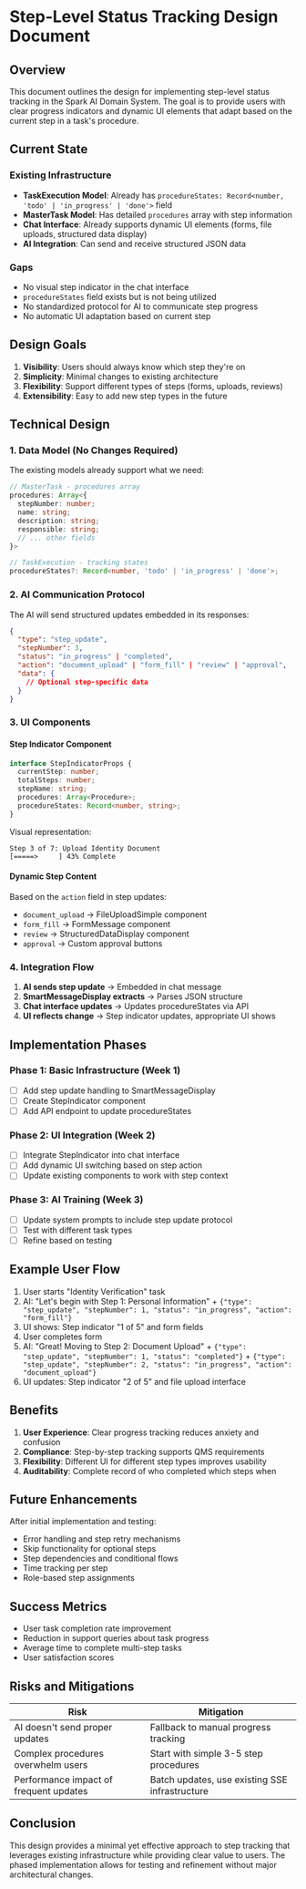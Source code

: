 # Step-Level Status Tracking Design Document

## Overview

This document outlines the design for implementing step-level status tracking in the Spark AI Domain System. The goal is to provide users with clear progress indicators and dynamic UI elements that adapt based on the current step in a task's procedure.

## Current State

### Existing Infrastructure
- **TaskExecution Model**: Already has `procedureStates: Record<number, 'todo' | 'in_progress' | 'done'>` field
- **MasterTask Model**: Has detailed `procedures` array with step information
- **Chat Interface**: Already supports dynamic UI elements (forms, file uploads, structured data display)
- **AI Integration**: Can send and receive structured JSON data

### Gaps
- No visual step indicator in the chat interface
- `procedureStates` field exists but is not being utilized
- No standardized protocol for AI to communicate step progress
- No automatic UI adaptation based on current step

## Design Goals

1. **Visibility**: Users should always know which step they're on
2. **Simplicity**: Minimal changes to existing architecture
3. **Flexibility**: Support different types of steps (forms, uploads, reviews)
4. **Extensibility**: Easy to add new step types in the future

## Technical Design

### 1. Data Model (No Changes Required)

The existing models already support what we need:

```typescript
// MasterTask - procedures array
procedures: Array<{
  stepNumber: number;
  name: string;
  description: string;
  responsible: string;
  // ... other fields
}>

// TaskExecution - tracking states
procedureStates?: Record<number, 'todo' | 'in_progress' | 'done'>;
```

### 2. AI Communication Protocol

The AI will send structured updates embedded in its responses:

```json
{
  "type": "step_update",
  "stepNumber": 3,
  "status": "in_progress" | "completed",
  "action": "document_upload" | "form_fill" | "review" | "approval",
  "data": {
    // Optional step-specific data
  }
}
```

### 3. UI Components

#### Step Indicator Component
```typescript
interface StepIndicatorProps {
  currentStep: number;
  totalSteps: number;
  stepName: string;
  procedures: Array<Procedure>;
  procedureStates: Record<number, string>;
}
```

Visual representation:
```
Step 3 of 7: Upload Identity Document
[=====>     ] 43% Complete
```

#### Dynamic Step Content
Based on the `action` field in step updates:
- `document_upload` → FileUploadSimple component
- `form_fill` → FormMessage component  
- `review` → StructuredDataDisplay component
- `approval` → Custom approval buttons

### 4. Integration Flow

1. **AI sends step update** → Embedded in chat message
2. **SmartMessageDisplay extracts** → Parses JSON structure
3. **Chat interface updates** → Updates procedureStates via API
4. **UI reflects change** → Step indicator updates, appropriate UI shows

## Implementation Phases

### Phase 1: Basic Infrastructure (Week 1)
- [ ] Add step update handling to SmartMessageDisplay
- [ ] Create StepIndicator component
- [ ] Add API endpoint to update procedureStates

### Phase 2: UI Integration (Week 2)
- [ ] Integrate StepIndicator into chat interface
- [ ] Add dynamic UI switching based on step action
- [ ] Update existing components to work with step context

### Phase 3: AI Training (Week 3)
- [ ] Update system prompts to include step update protocol
- [ ] Test with different task types
- [ ] Refine based on testing

## Example User Flow

1. User starts "Identity Verification" task
2. AI: "Let's begin with Step 1: Personal Information" + `{"type": "step_update", "stepNumber": 1, "status": "in_progress", "action": "form_fill"}`
3. UI shows: Step indicator "1 of 5" and form fields
4. User completes form
5. AI: "Great! Moving to Step 2: Document Upload" + `{"type": "step_update", "stepNumber": 1, "status": "completed"}` + `{"type": "step_update", "stepNumber": 2, "status": "in_progress", "action": "document_upload"}`
6. UI updates: Step indicator "2 of 5" and file upload interface

## Benefits

1. **User Experience**: Clear progress tracking reduces anxiety and confusion
2. **Compliance**: Step-by-step tracking supports QMS requirements
3. **Flexibility**: Different UI for different step types improves usability
4. **Auditability**: Complete record of who completed which steps when

## Future Enhancements

After initial implementation and testing:
- Error handling and step retry mechanisms
- Skip functionality for optional steps
- Step dependencies and conditional flows
- Time tracking per step
- Role-based step assignments

## Success Metrics

- User task completion rate improvement
- Reduction in support queries about task progress
- Average time to complete multi-step tasks
- User satisfaction scores

## Risks and Mitigations

| Risk | Mitigation |
|------|------------|
| AI doesn't send proper updates | Fallback to manual progress tracking |
| Complex procedures overwhelm users | Start with simple 3-5 step procedures |
| Performance impact of frequent updates | Batch updates, use existing SSE infrastructure |

## Conclusion

This design provides a minimal yet effective approach to step tracking that leverages existing infrastructure while providing clear value to users. The phased implementation allows for testing and refinement without major architectural changes.